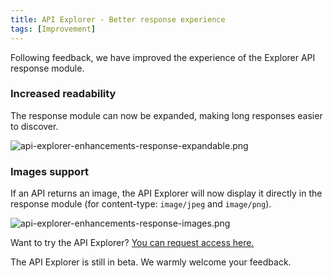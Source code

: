 ```yaml
---
title: API Explorer - Better response experience
tags: [Improvement]
---
```

Following feedback, we have improved the experience of the Explorer API response module.

### Increased readability
The response module can now be expanded, making long responses easier to discover.

![api-explorer-enhancements-response-expandable.png](/images/changelog/api-explorer-enhancements-response-expandable.png)

### Images support
If an API returns an image, the API Explorer will now display it directly in the response module (for content-type: ``image/jpeg`` and ``image/png``).

![api-explorer-enhancements-response-images.png](/images/changelog/api-explorer-enhancements-response-images.png)

Want to try the API Explorer? [You can request access here.](https://survey.typeform.com/to/RRACql9G)

The API Explorer is still in beta. We warmly welcome your feedback.